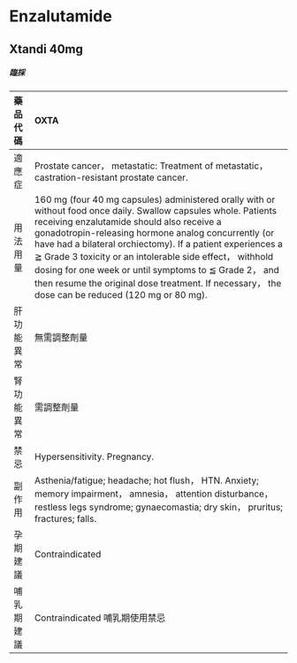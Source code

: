 # Enzalutamide

## Xtandi 40mg

##### 臨採

| 藥品代碼   | OXTA                                                                                                                                                                                                                                                                                                                                                                                                                                                                                                         |
|:-----------|:-------------------------------------------------------------------------------------------------------------------------------------------------------------------------------------------------------------------------------------------------------------------------------------------------------------------------------------------------------------------------------------------------------------------------------------------------------------------------------------------------------------|
| 適應症     | Prostate cancer， metastatic: Treatment of metastatic， castration-resistant prostate cancer.                                                                                                                                                                                                                                                                                                                                                                                                                |
| 用法用量   | 160 mg (four 40 mg capsules) administered orally with or without food once daily. Swallow capsules whole. Patients receiving enzalutamide should also receive a gonadotropin-releasing hormone analog concurrently (or have had a bilateral orchiectomy). If a patient experiences a ≧ Grade 3 toxicity or an intolerable side effect， withhold dosing for one week or until symptoms to ≦ Grade 2， and then resume the original dose treatment. If necessary， the dose can be reduced (120 mg or 80 mg). |
| 肝功能異常 | 無需調整劑量                                                                                                                                                                                                                                                                                                                                                                                                                                                                                                 |
| 腎功能異常 | 需調整劑量                                                                                                                                                                                                                                                                                                                                                                                                                                                                                                   |
| 禁忌       | Hypersensitivity. Pregnancy.                                                                                                                                                                                                                                                                                                                                                                                                                                                                                 |
| 副作用     | Asthenia/fatigue; headache; hot flush， HTN. Anxiety; memory impairment， amnesia， attention disturbance， restless legs syndrome; gynaecomastia; dry skin， pruritus; fractures; falls.                                                                                                                                                                                                                                                                                                                    |
| 孕期建議   | Contraindicated                                                                                                                                                                                                                                                                                                                                                                                                                                                                                              |
| 哺乳期建議 | Contraindicated 哺乳期使用禁忌                                                                                                                                                                                                                                                                                                                                                                                                                                                                               |

